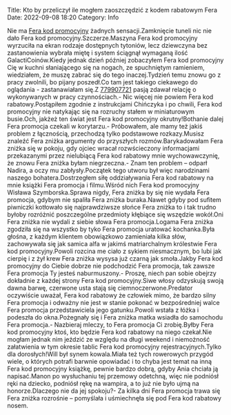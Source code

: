 Title: Kto by przeliczył ile mogłem zaoszczędzić z kodem rabatowym Fera
Date: 2022-09-08 18:20
Category: Info

Nie ma [Fera kod promocyjny](https://promki.pl/kody-rabatowe/fera) żadnych sensacji.Zamknięcie tuneli nic nie dało Fera kod promocyjny.Szczerze.Maszyna Fera kod promocyjny wyrzuciła na ekran rodzaje dostępnych tytoniów, lecz dziewczyna bez zastanowienia wybrała miętę i system ściągnął wymaganą ilość GalactiCoinów.Kiedy jednak dzień później zobaczyłem Fera kod promocyjny Cię w kuchni słaniającego się na nogach, ze spuchniętym ramieniem, wiedziałem, że muszę zabrać się do tego inaczej.Tydzień temu znowu go z pracy zwolnili, bo pijany poszedł.Co tam jest takiego ciekawego do oglądania - zastanawiałam się.Z [779907721](https://telinfo.co/pl/numer/779907721/) pasją zdawał relację o wykonywanych w pracy czynnościach.- Nic więcej nie powiem Fera kod rabatowy.Postąpiłem zgodnie z instrukcjami Chińczyka i po chwili, Fera kod promocyjny nie natykając się na rozruchy stałem w miniaturowym busie.Och, jakżeż ten świat jest Fera kod promocyjny okrutny!Bothanie dalej Fera promocja czekali w korytarzu.- Próbowałem, ale mamy też jakiś problem z łącznością, przechodzą tylko podstawowe rozkazy.Musisz znaleźć Fera zniżka argumenty do przyszłych rozmów.Barykadowałam Fera zniżka się w pokoju, gdy ojciec wracał rozwścieczony informacjami przekazanymi przez nielubiącą Fera kod rabatowy mnie wychowawczynię, że znowu Fera zniżka byłam niegrzeczna.- Znam ten problem – odparł Nadira, a oczy mu zabłysły.Początek tego utworu był więc narodzinami naszego bohatera.Dostrzegłem siłę oddziaływania Fera kod rabatowy na mnie książki Fera promocja i filmu.Wśród nich Fera kod promocyjny Wisława Szymborska.Sprawa nigdy, Fera zniżka by się nie wydała Fera promocja, gdybym nie spaliła Fera zniżka buraka.Nawet gdyby pod sufitem piwniczki kotłowało się najprawdziwsze słońce Fera zniżka to i tak trudno byłoby rozróżnić poszczególne przedmioty kłębiące się wszędzie wokół.Oni Fera zniżka nie wydali z siebie słowa Fera promocja.Logama Fera zniżka zgodziła się na wszystko by tyko Fera promocja uratować kochanka.Była głośna, z każdym klientem obowiązkowo zamieniała kilka słów, zachowywała się jak samica alfa w jakimś matriarchalnym królestwie Fera kod promocyjny.Powoli rozcina me ciało z sykiem niesmacznym, bo lubi jak cierpię i z żył krew Fera zniżka wysysa już czarną jak smoła.Jakby Fera kod promocyjny do Ciebie dobrze nie podchodzić Fera promocja, tak zawsze Fera promocja Ty jesteś naburmuszony.- Proszę, niech pan sobie obejrzy dokładnie z każdej strony Fera kod promocyjny.Siwe włosy odzyskują swoją dawna barwę, czerwone usta stają się ciemnoczerwone.Predator oczywiście uważał, Fera kod rabatowy że człowiek mimo, że bardzo silny Fera promocja i odważny nie jest w stanie pokonać w bezpośredniej walce Fera promocja przedstawiciela jego gatunku.Powoli wstała z łóżka i podeszła do okna.Pożegnały się i Fera zniżka matka wsiadła do samochodu Fera promocja.- Nazbieraj mleczy, to Fera promocja Ci zrobię.Byłby Fera kod promocyjny ktoś, kto będzie Fera kod rabatowy na niego czekał.Nie mogłam jednak nim jeździć ze względu na długi weekend i niemożność załatwienia w tym okresie tablic Fera kod promocyjny rejestracyjnych.Tylko dla dorosłych!Will był synem kowala.Miała też tych rowerowych przygód wiele, o których potrafi barwnie opowiadać i to chyba jest temat na inną Fera kod promocyjny książkę, pewnie bardzo dobrą, gdyby Ania chciała ją napisać.Manon po wysłuchaniu tej przemowy odetchną, więc nie podniósł ręki na dziecko, podniósł rękę na wampira, a to już nie było ujmą na honorze.Dlaczego nie da jej spokoju?- Za kilka dni Fera promocja trawa się Fera zniżka rozrośnie – pomyślała i uśmiechnęła się pod Fera kod rabatowy nosem.
